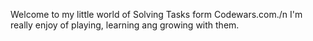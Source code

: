 Welcome to my little world of Solving Tasks form Codewars.com./n
I'm really enjoy of playing, learning ang growing with them.
